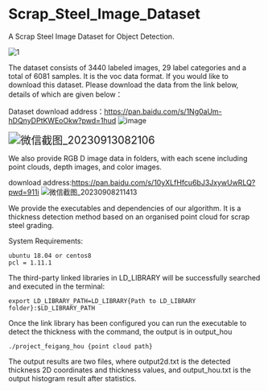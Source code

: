 # Scrap_Steel_Image_Dataset
A Scrap Steel Image Dataset for Object Detection.

![1](https://github.com/zichengzichengzi/Scrap_Steel_Image_Dataset/assets/43312794/0d6198d5-1eb2-4aca-92cb-f45c8650a944)



The dataset consists of 3440 labeled images, 29 label categories and a total of 6081 samples. It is the voc data format. If you would like to download this dataset. Please download the data from the link below, details of which are given below：

Dataset download address：https://pan.baidu.com/s/1Ng0aUm-hDQnyDPtKWEoOkw?pwd=1hud 
![image](https://github.com/zichengzichengzi/Scrap_Steel_Image_Dataset/assets/43312794/a111fab7-1741-4656-aac6-c0f79a2f1068)

<img src="https://github.com/zichengzichengzi/Scrap_Steel_Image_Dataset/assets/43312794/304e2fde-6ff0-45fa-9fdf-b8fdf0a83ab1" alt="微信截图_20230913082106" style="zoom:150%;" />



We also provide RGB D image data in folders, with each scene including point clouds, depth images, and color images.

download address:https://pan.baidu.com/s/10yXLfHfcu6bJ3JxywUwRLQ?pwd=911i 
![微信截图_20230908211413](https://github.com/zichengzichengzi/Scrap_Steel_Image_Dataset/assets/43312794/3005ed93-f683-4301-9271-36bfefcf5f1e)

We provide the executables and dependencies of our algorithm. It is a thickness detection method based on an organised point cloud for scrap steel grading.

System Requirements:

```
ubuntu 18.04 or centos8
pcl = 1.11.1
```

The third-party linked libraries in LD_LIBRARY will be successfully searched and executed in the terminal:

```
export LD_LIBRARY_PATH=LD_LIBRARY{Path to LD_LIBRARY folder}:$LD_LIBRARY_PATH
```

Once the link library has been configured you can run the executable to detect the thickness with the command, the output is in output_hou

```
./project_feigang_hou {point cloud path}
```

The output results are two files, where output2d.txt is the detected thickness 2D coordinates and thickness values, and output_hou.txt is the output histogram result after statistics.
